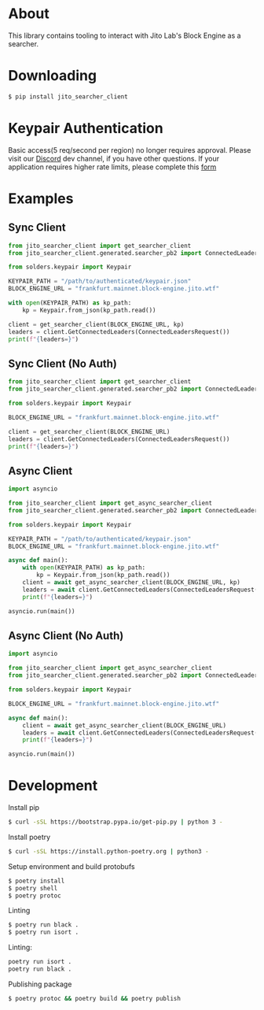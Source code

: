 # About
This library contains tooling to interact with Jito Lab's Block Engine as a searcher.

# Downloading
```bash
$ pip install jito_searcher_client
```

# Keypair Authentication
Basic access(5 req/second per region) no longer requires approval. Please visit our [Discord](https://discord.gg/jito) dev channel, if you have other questions.
If your application requires higher rate limits, please complete this [form](https://forms.gle/8jZmKX1KZA71jXp38)

# Examples

## Sync Client

```python
from jito_searcher_client import get_searcher_client
from jito_searcher_client.generated.searcher_pb2 import ConnectedLeadersRequest

from solders.keypair import Keypair

KEYPAIR_PATH = "/path/to/authenticated/keypair.json"
BLOCK_ENGINE_URL = "frankfurt.mainnet.block-engine.jito.wtf"

with open(KEYPAIR_PATH) as kp_path:
    kp = Keypair.from_json(kp_path.read())

client = get_searcher_client(BLOCK_ENGINE_URL, kp)
leaders = client.GetConnectedLeaders(ConnectedLeadersRequest())
print(f"{leaders=}")
```

## Sync Client (No Auth)

```python
from jito_searcher_client import get_searcher_client
from jito_searcher_client.generated.searcher_pb2 import ConnectedLeadersRequest

from solders.keypair import Keypair

BLOCK_ENGINE_URL = "frankfurt.mainnet.block-engine.jito.wtf"

client = get_searcher_client(BLOCK_ENGINE_URL)
leaders = client.GetConnectedLeaders(ConnectedLeadersRequest())
print(f"{leaders=}")
```

## Async Client

```python
import asyncio

from jito_searcher_client import get_async_searcher_client
from jito_searcher_client.generated.searcher_pb2 import ConnectedLeadersRequest

from solders.keypair import Keypair

KEYPAIR_PATH = "/path/to/authenticated/keypair.json"
BLOCK_ENGINE_URL = "frankfurt.mainnet.block-engine.jito.wtf"

async def main():
    with open(KEYPAIR_PATH) as kp_path:
        kp = Keypair.from_json(kp_path.read())
    client = await get_async_searcher_client(BLOCK_ENGINE_URL, kp)
    leaders = await client.GetConnectedLeaders(ConnectedLeadersRequest())
    print(f"{leaders=}")

asyncio.run(main())
```

## Async Client (No Auth)

```python
import asyncio

from jito_searcher_client import get_async_searcher_client
from jito_searcher_client.generated.searcher_pb2 import ConnectedLeadersRequest

from solders.keypair import Keypair

BLOCK_ENGINE_URL = "frankfurt.mainnet.block-engine.jito.wtf"

async def main():
    client = await get_async_searcher_client(BLOCK_ENGINE_URL)
    leaders = await client.GetConnectedLeaders(ConnectedLeadersRequest())
    print(f"{leaders=}")

asyncio.run(main())
```

# Development

Install pip
```bash
$ curl -sSL https://bootstrap.pypa.io/get-pip.py | python 3 -
```

Install poetry
```bash
$ curl -sSL https://install.python-poetry.org | python3 -
```

Setup environment and build protobufs
```bash
$ poetry install
$ poetry shell
$ poetry protoc
```

Linting
```bash
$ poetry run black .
$ poetry run isort .
```

Linting:
```bash
poetry run isort .
poetry run black .
```

Publishing package
```bash
$ poetry protoc && poetry build && poetry publish
```

